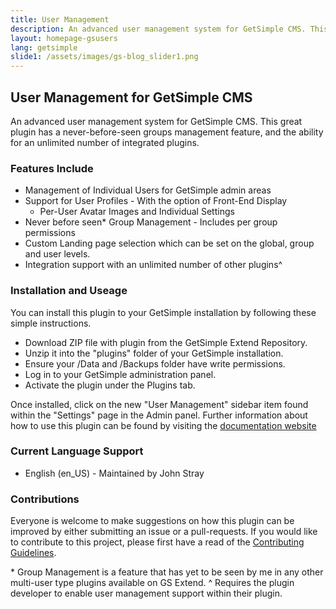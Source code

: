 ```yaml
---
title: User Management
description: An advanced user management system for GetSimple CMS. This great plugin has a never-before-seen groups management feature, and the ability for an unlimited number of integrated plugins.
layout: homepage-gsusers
lang: getsimple
slide1: /assets/images/gs-blog_slider1.png
---
```


## User Management for GetSimple CMS
An advanced user management system for GetSimple CMS. This great plugin has a never-before-seen groups management feature, and the ability for an unlimited number of integrated plugins.

### Features Include
- Management of Individual Users for GetSimple admin areas
- Support for User Profiles - With the option of Front-End Display
  - Per-User Avatar Images and Individual Settings
- Never before seen* Group Management - Includes per group permissions
- Custom Landing page selection which can be set on the global, group and user levels.
- Integration support with an unlimited number of other plugins^

### Installation and Useage
You can install this plugin to your GetSimple installation by following these simple instructions.
- Download ZIP file with plugin from the GetSimple Extend Repository. 
- Unzip it into the "plugins" folder of your GetSimple installation.
- Ensure your /Data and /Backups folder have write permissions.
- Log in to your GetSimple administration panel.
- Activate the plugin under the Plugins tab.

Once installed, click on the new "User Management" sidebar item found within the "Settings" page in the Admin panel. Further information about how to use this plugin can be found by visiting the [documentation website](https://johnstray.com/gs-users/)

### Current Language Support
- English (en_US) - Maintained by John Stray

### Contributions
Everyone is welcome to make suggestions on how this plugin can be improved by either submitting an issue or a pull-requests. If you would like to contribute to this project, please first have a read of the [Contributing Guidelines](CONTRIBUTING.md).


\* Group Management is a feature that has yet to be seen by me in any other multi-user type plugins available on GS Extend.
^ Requires the plugin developer to enable user management support within their plugin.

